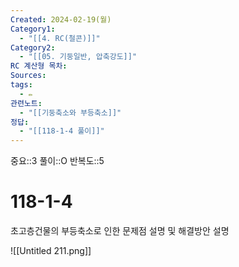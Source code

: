```yaml
---
Created: 2024-02-19(월)
Category1:
  - "[[4. RC(철콘)]]"
Category2:
  - "[[05. 기둥일반, 압축강도]]"
RC 계산형 목차: 
Sources: 
tags:
  - ✏️
관련노트:
  - "[[기둥축소와 부등축소]]"
정답:
  - "[[118-1-4 풀이]]"
---
```

중요::3
풀이::O
반복도::5
#  118-1-4

초고층건물의 부등축소로 인한 문제점 설명 및 해결방안 설명

![[Untitled 211.png]]